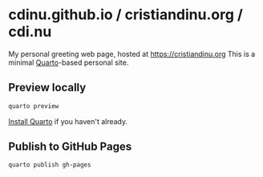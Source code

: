 # cdinu.github.io / cristiandinu.org / cdi.nu

My personal greeting web page, hosted at https://cristiandinu.org
This is a minimal [Quarto](https://quarto.org/)-based personal site. 

## Preview locally

```bash
quarto preview
```

[Install Quarto](https://quarto.org/docs/get-started/) if you haven't already.

## Publish to GitHub Pages

```bash
quarto publish gh-pages
```
